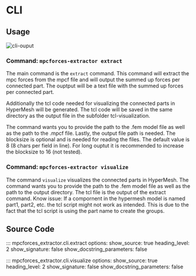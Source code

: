 # CLI

## Usage

![cli-ouput](assets/img_cli_help.png)

### Command: ```mpcforces-extractor extract```

The main command is the ```extract``` command. This command will extract the mpc forces from the mpcf file and will output the summed up forces per connected part. The ouptput will be a text file with the summed up forces per connected part.

Additionally the tcl code needed for visualizing the connected parts in HyperMesh will be generated. The tcl code will be saved in the same directory as the output file in the subfolder tcl-visualization.

The command wants you to provide the path to the .fem model file as well as the path to the .mpcf file. Lastly, the output file path is needed.
The blocksize is optional and is needed for reading the files. The default value is 8 (8 chars per field in line). For long ouptut it is recommended to increase the blocksize to 16 (not tested).

### Command: ```mpcforces-extractor visualize```

The command ```visualize``` visualizes the connected parts in HyperMesh. The command wants you to provide the path to the .fem model file as well as the path to the output directory. The tcl file is the output of the extract command.
Know issue: If a compornent in the hypermesh model is named part1, part2, etc. the tcl script might not work as intended. This is due to the fact that the tcl script is using the part name to create the groups.

## Source Code

::: mpcforces_extractor.cli.extract
    options:
        show_source: true
        heading_level: 2
        show_signature: false
        show_docstring_parameters: false

::: mpcforces_extractor.cli.visualize
    options:
        show_source: true
        heading_level: 2
        show_signature: false
        show_docstring_parameters: false


